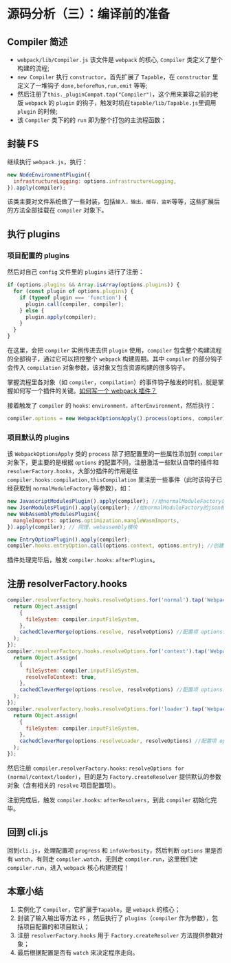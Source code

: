 # 源码分析（三）：编译前的准备

## Compiler 简述

- `webpack/lib/Compiler.js` 该文件是 `webpack` 的核心, `Compiler` 类定义了整个构建的流程;
- `new Compiler` 执行 `constructor`，首先扩展了 `Tapable`，在 `constructor` 里定义了一堆钩子 `done,beforeRun,run,emit` 等等;
- 然后注册了`this._pluginCompat.tap("Compiler")`，这个用来兼容之前的老版 `webpack` 的 `plugin` 的钩子，触发时机在`tapable/lib/Tapable.js`里调用`plugin` 的时候;
- 该 `Compiler` 类下的的 `run` 即为整个打包的主流程函数；

## 封装 FS

继续执行 `webpack.js`，执行：

```js
new NodeEnvironmentPlugin({
  infrastructureLogging: options.infrastructureLogging,
}).apply(compiler);
```

该类主要对文件系统做了一些封装，包括`输入，输出，缓存，监听`等等，这些扩展后的方法全部挂载在 `compiler` 对象下。

## 执行 plugins

### 项目配置的 plugins

然后对自己 `config` 文件里的 `plugins` 进行了注册：

```js
if (options.plugins && Array.isArray(options.plugins)) {
  for (const plugin of options.plugins) {
    if (typeof plugin === 'function') {
      plugin.call(compiler, compiler);
    } else {
      plugin.apply(compiler);
    }
  }
}
```

在这里，会把 `compiler` 实例传进去供 `plugin` 使用，`compiler` 包含整个构建流程的全部钩子，通过它可以把控整个 `webpack` 构建周期。其中 `compiler` 的部分钩子会传入 `compilation` 对象参数，该对象又包含资源构建的很多钩子。

掌握流程里各对象（如 `compiler`，`compilation`）的事件钩子触发的时机，就是掌握如何写一个插件的关键。[如何写一个 webpack 插件？](https://webpack.docschina.org/contribute/writing-a-plugin/)

接着触发了 `compiler` 的 `hooks`: `environment，afterEnvironment`，然后执行：

```js
compiler.options = new WebpackOptionsApply().process(options, compiler);
```

### 项目默认的 plugins

该 `WebpackOptionsApply` 类的 `process` 除了把配置里的一些属性添加到 `compiler` 对象下，更主要的是根据 `options` 的配置不同，注册激活一些默认自带的插件和 `resolverFactory.hooks`，大部分插件的作用是往 `compiler.hooks:compilation,thisCompilation` 里注册一些事件（此时该钩子已经获取到 `normalModuleFactory` 等参数），如：

```js
new JavascriptModulesPlugin().apply(compiler); //给normalModuleFactory的js模块提供Parser、JavascriptGenerator对象 ，并给seal阶段的template提供renderManifest数组（包含render方法）
new JsonModulesPlugin().apply(compiler); //给normalModuleFactory的json模块提供Parser、JavascriptGenerator对象
new WebAssemblyModulesPlugin({
  mangleImports: options.optimization.mangleWasmImports,
}).apply(compiler); // 同理，webassembly模块
```

```js
new EntryOptionPlugin().apply(compiler);
compiler.hooks.entryOption.call(options.context, options.entry); //创建多入口还是单入口 SingleEntryPlugin | MultiEntryPlugin，两者均会在 apply 方法里注册 Compiler.hooks:compilation, make
```

插件处理完毕后，触发 `compiler.hooks`: `afterPlugins`。

## 注册 resolverFactory.hooks

```js
compiler.resolverFactory.hooks.resolveOptions.for('normal').tap('WebpackOptionsApply', (resolveOptions) => {
  return Object.assign(
    {
      fileSystem: compiler.inputFileSystem,
    },
    cachedCleverMerge(options.resolve, resolveOptions) //配置项 options.resolve
  );
});
compiler.resolverFactory.hooks.resolveOptions.for('context').tap('WebpackOptionsApply', (resolveOptions) => {
  return Object.assign(
    {
      fileSystem: compiler.inputFileSystem,
      resolveToContext: true,
    },
    cachedCleverMerge(options.resolve, resolveOptions) //配置项 options.resolve
  );
});
compiler.resolverFactory.hooks.resolveOptions.for('loader').tap('WebpackOptionsApply', (resolveOptions) => {
  return Object.assign(
    {
      fileSystem: compiler.inputFileSystem,
    },
    cachedCleverMerge(options.resolveLoader, resolveOptions) //配置项 options.resolveLoader
  );
});
```

然后注册 `compiler.resolverFactory.hooks`: `resolveOptions for (normal/context/loader)`，目的是为 `Factory.createResolver` 提供默认的参数对象（含有相关的 `resolve` 项目配置项）。

注册完成后，触发 `compiler.hooks`: `afterResolvers`，到此 `compiler` 初始化完毕。

## 回到 cli.js

回到`cli.js`，处理配置项 `progress` 和 `infoVerbosity`，然后判断 `options` 里是否有 `watch`，有则走 `compiler.watch`，无则走 `compiler.run`，这里我们走`compiler.run`，进入 `webpack` 核心构建流程！

## 本章小结

1. 实例化了 `Compiler`，它扩展于`Tapable`，是 `webapck` 的核心；
2. 封装了输入输出等方法 `FS` ，然后执行了 `plugins`（`compiler` 作为参数），包括项目配置的和项目默认；
3. 注册 `resolverFactory.hooks` 用于 `Factory.createResolver` 方法提供参数对象；
4. 最后根据配置是否有 `watch` 来决定程序走向。
